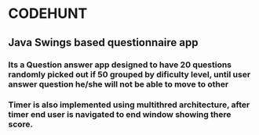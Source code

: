 # CODEHUNT
## Java Swings based questionnaire app
### Its a Question answer app designed to have 20 questions randomly picked out if 50 grouped by dificulty level, until user answer question he/she will not be able to move to other
### Timer is also implemented using multithred architecture, after timer end user is navigated to end window showing there score.

